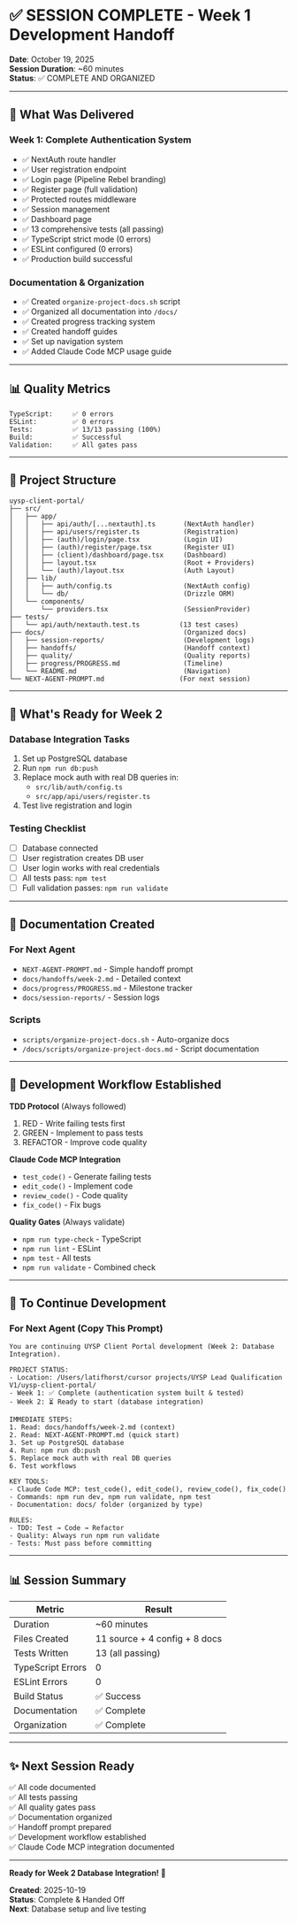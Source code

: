 # ✅ SESSION COMPLETE - Week 1 Development Handoff

**Date**: October 19, 2025  
**Session Duration**: ~60 minutes  
**Status**: ✅ COMPLETE AND ORGANIZED  

---

## 🎉 What Was Delivered

### Week 1: Complete Authentication System
- ✅ NextAuth route handler
- ✅ User registration endpoint
- ✅ Login page (Pipeline Rebel branding)
- ✅ Register page (full validation)
- ✅ Protected routes middleware
- ✅ Session management
- ✅ Dashboard page
- ✅ 13 comprehensive tests (all passing)
- ✅ TypeScript strict mode (0 errors)
- ✅ ESLint configured (0 errors)
- ✅ Production build successful

### Documentation & Organization
- ✅ Created `organize-project-docs.sh` script
- ✅ Organized all documentation into `/docs/`
- ✅ Created progress tracking system
- ✅ Created handoff guides
- ✅ Set up navigation system
- ✅ Added Claude Code MCP usage guide

---

## 📊 Quality Metrics

```
TypeScript:     ✅ 0 errors
ESLint:         ✅ 0 errors
Tests:          ✅ 13/13 passing (100%)
Build:          ✅ Successful
Validation:     ✅ All gates pass
```

---

## 📁 Project Structure

```
uysp-client-portal/
├── src/
│   ├── app/
│   │   ├── api/auth/[...nextauth].ts       (NextAuth handler)
│   │   ├── api/users/register.ts           (Registration)
│   │   ├── (auth)/login/page.tsx           (Login UI)
│   │   ├── (auth)/register/page.tsx        (Register UI)
│   │   ├── (client)/dashboard/page.tsx     (Dashboard)
│   │   ├── layout.tsx                      (Root + Providers)
│   │   └── (auth)/layout.tsx               (Auth Layout)
│   ├── lib/
│   │   ├── auth/config.ts                  (NextAuth config)
│   │   └── db/                             (Drizzle ORM)
│   └── components/
│       └── providers.tsx                   (SessionProvider)
├── tests/
│   └── api/auth/nextauth.test.ts          (13 test cases)
├── docs/                                   (Organized docs)
│   ├── session-reports/                    (Development logs)
│   ├── handoffs/                           (Handoff context)
│   ├── quality/                            (Quality reports)
│   ├── progress/PROGRESS.md                (Timeline)
│   └── README.md                           (Navigation)
└── NEXT-AGENT-PROMPT.md                   (For next session)
```

---

## 🎯 What's Ready for Week 2

### Database Integration Tasks
1. Set up PostgreSQL database
2. Run `npm run db:push`
3. Replace mock auth with real DB queries in:
   - `src/lib/auth/config.ts`
   - `src/app/api/users/register.ts`
4. Test live registration and login

### Testing Checklist
- [ ] Database connected
- [ ] User registration creates DB user
- [ ] User login works with real credentials
- [ ] All tests pass: `npm test`
- [ ] Full validation passes: `npm run validate`

---

## 📖 Documentation Created

### For Next Agent
- `NEXT-AGENT-PROMPT.md` - Simple handoff prompt
- `docs/handoffs/week-2.md` - Detailed context
- `docs/progress/PROGRESS.md` - Milestone tracker
- `docs/session-reports/` - Session logs

### Scripts
- `scripts/organize-project-docs.sh` - Auto-organize docs
- `/docs/scripts/organize-project-docs.md` - Script documentation

---

## 🔄 Development Workflow Established

**TDD Protocol** (Always followed)
1. RED - Write failing tests first
2. GREEN - Implement to pass tests
3. REFACTOR - Improve code quality

**Claude Code MCP Integration**
- `test_code()` - Generate failing tests
- `edit_code()` - Implement code
- `review_code()` - Code quality
- `fix_code()` - Fix bugs

**Quality Gates** (Always validate)
- `npm run type-check` - TypeScript
- `npm run lint` - ESLint
- `npm test` - All tests
- `npm run validate` - Combined check

---

## 🚀 To Continue Development

### For Next Agent (Copy This Prompt)

```
You are continuing UYSP Client Portal development (Week 2: Database Integration).

PROJECT STATUS:
- Location: /Users/latifhorst/cursor projects/UYSP Lead Qualification V1/uysp-client-portal/
- Week 1: ✅ Complete (authentication system built & tested)
- Week 2: ⏳ Ready to start (database integration)

IMMEDIATE STEPS:
1. Read: docs/handoffs/week-2.md (context)
2. Read: NEXT-AGENT-PROMPT.md (quick start)
3. Set up PostgreSQL database
4. Run: npm run db:push
5. Replace mock auth with real DB queries
6. Test workflows

KEY TOOLS:
- Claude Code MCP: test_code(), edit_code(), review_code(), fix_code()
- Commands: npm run dev, npm run validate, npm test
- Documentation: docs/ folder (organized by type)

RULES:
- TDD: Test → Code → Refactor
- Quality: Always run npm run validate
- Tests: Must pass before committing
```

---

## 📊 Session Summary

| Metric | Result |
|--------|--------|
| Duration | ~60 minutes |
| Files Created | 11 source + 4 config + 8 docs |
| Tests Written | 13 (all passing) |
| TypeScript Errors | 0 |
| ESLint Errors | 0 |
| Build Status | ✅ Success |
| Documentation | ✅ Complete |
| Organization | ✅ Complete |

---

## ✨ Next Session Ready

✅ All code documented  
✅ All tests passing  
✅ All quality gates pass  
✅ Documentation organized  
✅ Handoff prompt prepared  
✅ Development workflow established  
✅ Claude Code MCP integration documented  

---

**Ready for Week 2 Database Integration! 🚀**

**Created**: 2025-10-19  
**Status**: Complete & Handed Off  
**Next**: Database setup and live testing
